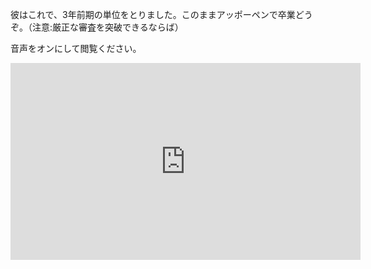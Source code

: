 彼はこれで、3年前期の単位をとりました。このままアッポーペンで卒業どうぞ。（注意:厳正な審査を突破できるならば）

音声をオンにして閲覧ください。

<iframe width="560" height="315" src="https://www.youtube.com/embed/NnxcNu3dGdU" frameborder="0" allowfullscreen></iframe>


